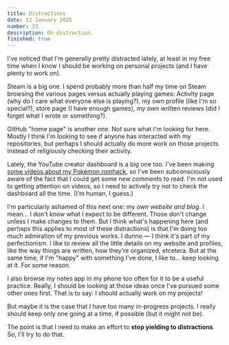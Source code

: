 ```yaml
---
title: Distractions
date: 12 January 2025
number: 33
description: On distraction.
finished: true
---
```


I've noticed that I'm generally pretty distracted lately, at least in my free time when I know I should be working on personal projects (and I have plenty to work on).

Steam is a big one. I spend probably more than half my time on Steam browsing the various pages versus actually playing games: Activity page (why do I care what everyone else is playing?), my own profile (like I'm so special?), store page (I have enough games), my _own_ written reviews (did I forget what I wrote or something?).

GitHub "home page" is another one. Not sure what I'm looking for here. Mostly I think I'm looking to see if anyone has interacted with my repositories, but perhaps I should actually do more work on those projects instead of religiously checking their activity.

Lately, the YouTube creator dashboard is a big one too. I've been making [some videos about my Pokémon romhack](https://youtube.com/playlist?list=PL-k9sS5iGL6s5MF3GIJqLIPA4662JPsxz&feature=shared), so I've been subconsciously aware of the fact that I could get some new comments to read. I'm not used to getting attention on videos, so I need to actively try not to check the dashboard all the time. (I'm human, I guess.)

I'm particularly ashamed of this next one: my _own website and blog_. I mean... I don't know what I expect to be different. Those don't change unless I make changes to them. But I think what's happening here (and perhaps this applies to most of these distractions) is that I'm doing too much admiration of my previous works. I dunno — I think it's part of my perfectionism. I like to review all the little details on my website and profiles, like the way things are written, how they're organized, etcetera. But at the same time, if I'm "happy" with something I've done, I like to... keep looking at it. For some reason.

I also browse my notes app in my phone too often for it to be a useful practice. Really, I should be looking at those ideas once I've pursued some other ones first. That is to say: I should actually work on my projects!

But maybe it is the case that I have too many in-progress projects. I really should keep only one going at a time, if possible (but it might not be).

The point is that I need to make an effort to **stop yielding to distractions**. So, I'll try to do that.